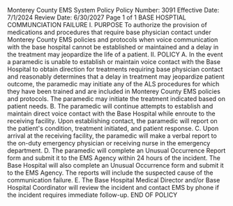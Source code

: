 Monterey County EMS System Policy
Policy Number: 3091
Effective Date: 7/1/2024
Review Date: 6/30/2027
Page 1 of 1
BASE HOSPTIAL COMMUNCIATION FAILURE
I. PURPOSE
To authorize the provision of medications and procedures that require base physician contact under
Monterey County EMS policies and protocols when voice communication with the base hospital
cannot be established or maintained and a delay in the treatment may jeopardize the life of a patient.
II. POLICY
A. In the event a paramedic is unable to establish or maintain voice contact with the Base Hospital
to obtain direction for treatments requiring base physician contact and reasonably determines that
a delay in treatment may jeopardize patient outcome, the paramedic may initiate any of the ALS
procedures for which they have been trained and are included in Monterey County EMS policies
and protocols. The paramedic may initiate the treatment indicated based on patient needs.
B. The paramedic will continue attempts to establish and maintain direct voice contact with the
Base Hospital while enroute to the receiving facility. Upon establishing contact, the paramedic
will report on the patient's condition, treatment initiated, and patient response.
C. Upon arrival at the receiving facility, the paramedic will make a verbal report to the on-duty
emergency physician or receiving nurse in the emergency department.
D. The paramedic will complete an Unusual Occurrence Report form and submit it to the EMS
Agency within 24 hours of the incident. The Base Hospital will also complete an Unusual
Occurrence form and submit it to the EMS Agency. The reports will include the suspected cause
of the communication failure.
E. The Base Hospital Medical Director and/or Base Hospital Coordinator will review the incident
and contact EMS by phone if the incident requires immediate follow-up.
END OF POLICY

